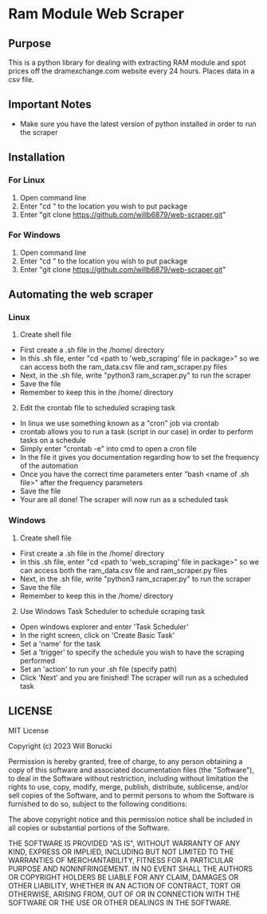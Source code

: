 # Ram Module Web Scraper
## Purpose
This is a python library for dealing with extracting RAM module and spot prices off the dramexchange.com website every 24 hours. Places data in a csv file.

## Important Notes
* Make sure you have the latest version of python installed in order to run the scraper

## Installation
### For Linux
1. Open command line
2. Enter "cd <file path>" to the location you wish to put package
3. Enter "git clone https://github.com/willb6879/web-scraper.git"

### For Windows
1. Open command line
2. Enter "cd <file path>" to the location you wish to put package
3. Enter "git clone https://github.com/willb6879/web-scraper.git"

## Automating the web scraper
### Linux
1. Create shell file
* First create a .sh file in the /home/<user> directory
* In this .sh file, enter "cd <path to 'web_scraping' file in package>" so we can access both the ram_data.csv file and ram_scraper.py files
* Next, in the .sh file, write "python3 ram_scraper.py" to run the scraper
* Save the file 
* Remember to keep this in the /home/<user> directory

2. Edit the crontab file to scheduled scraping task
* In linux we use something known as a "cron" job via crontab
* crontab allows you to run a task (script in our case) in order to perform tasks on a schedule
* Simply enter "crontab -e" into cmd to open a cron file
* In the file it gives you documentation regarding how to set the frequency of the automation
* Once you have the correct time parameters enter "bash <name of .sh file>" after the frequency parameters
* Save the file
* Your are all done! The scraper will now run as a scheduled task

### Windows
1. Create shell file
* First create a .sh file in the /home/<user> directory
* In this .sh file, enter "cd <path to 'web_scraping' file in package>" so we can access both the ram_data.csv file and ram_scraper.py files
* Next, in the .sh file, write "python3 ram_scraper.py" to run the scraper
* Save the file 
* Remember to keep this in the /home/<user> directory

2. Use Windows Task Scheduler to schedule scraping task
* Open windows explorer and enter 'Task Scheduler'
* In the right screen, click on 'Create Basic Task'
* Set a 'name' for the task
* Set a 'trigger' to specify the schedule you wish to have the scraping performed
* Set an 'action' to run your .sh file (specify path)
* Click 'Next' and you are finished! The scraper will run as a scheduled task

## LICENSE
MIT License

Copyright (c) 2023 Will Borucki

Permission is hereby granted, free of charge, to any person obtaining a copy
of this software and associated documentation files (the "Software"), to deal
in the Software without restriction, including without limitation the rights
to use, copy, modify, merge, publish, distribute, sublicense, and/or sell
copies of the Software, and to permit persons to whom the Software is
furnished to do so, subject to the following conditions:

The above copyright notice and this permission notice shall be included in all
copies or substantial portions of the Software.

THE SOFTWARE IS PROVIDED "AS IS", WITHOUT WARRANTY OF ANY KIND, EXPRESS OR
IMPLIED, INCLUDING BUT NOT LIMITED TO THE WARRANTIES OF MERCHANTABILITY,
FITNESS FOR A PARTICULAR PURPOSE AND NONINFRINGEMENT. IN NO EVENT SHALL THE
AUTHORS OR COPYRIGHT HOLDERS BE LIABLE FOR ANY CLAIM, DAMAGES OR OTHER
LIABILITY, WHETHER IN AN ACTION OF CONTRACT, TORT OR OTHERWISE, ARISING FROM,
OUT OF OR IN CONNECTION WITH THE SOFTWARE OR THE USE OR OTHER DEALINGS IN THE
SOFTWARE.

